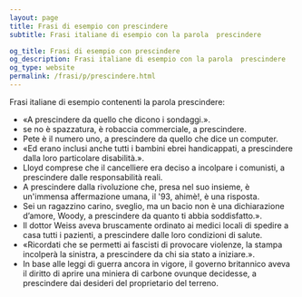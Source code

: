 ```yaml
---
layout: page
title: Frasi di esempio con prescindere 
subtitle: Frasi italiane di esempio con la parola  prescindere

og_title: Frasi di esempio con prescindere 
og_description: Frasi italiane di esempio con la parola  prescindere
og_type: website
permalink: /frasi/p/prescindere.html
---
```


Frasi italiane di esempio contenenti la parola prescindere:


- «A prescindere da quello che dicono i sondaggi.».
- se no è spazzatura, è robaccia commerciale, a prescindere.
- Pete è il numero uno, a prescindere da quello che dice un computer.
- «Ed erano inclusi anche tutti i bambini ebrei handicappati, a prescindere dalla loro particolare disabilità.».
- Lloyd comprese che il cancelliere era deciso a incolpare i comunisti, a prescindere dalle responsabilità reali.
- A prescindere dalla rivoluzione che, presa nel suo insieme, è un'immensa affermazione umana, il '93, ahimè!, è una risposta.
- Sei un ragazzino carino, sveglio, ma un bacio non è una dichiarazione d’amore, Woody, a prescindere da quanto ti abbia soddisfatto.».
- Il dottor Weiss aveva bruscamente ordinato ai medici locali di spedire a casa tutti i pazienti, a prescindere dalle loro condizioni di salute.
- «Ricordati che se permetti ai fascisti di provocare violenze, la stampa incolperà la sinistra, a prescindere da chi sia stato a iniziare.».
- In base alle leggi di guerra ancora in vigore, il governo britannico aveva il diritto di aprire una miniera di carbone ovunque decidesse, a prescindere dai desideri del proprietario del terreno.
